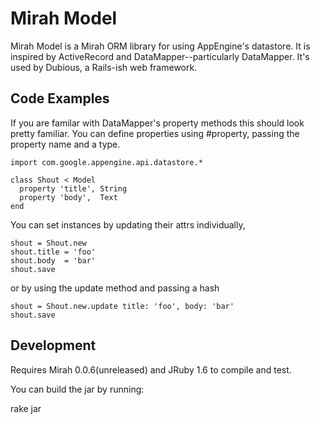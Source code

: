 Mirah Model
================

Mirah Model is a Mirah ORM library for using AppEngine's datastore. It is inspired by ActiveRecord and DataMapper--particularly DataMapper. It's used by Dubious, a Rails-ish web framework.

Code Examples
------

If you are familar with DataMapper's property methods this should look pretty familiar. You can define properties using #property, passing the property name and a type.

    import com.google.appengine.api.datastore.* 

    class Shout < Model
      property 'title', String
      property 'body',  Text
    end

You can set instances by updating their attrs individually,

    shout = Shout.new
    shout.title = 'foo'
    shout.body  = 'bar'
    shout.save

or by using the update method and passing a hash

    shout = Shout.new.update title: 'foo', body: 'bar'
    shout.save

Development
------------
Requires Mirah 0.0.6(unreleased) and JRuby 1.6 to compile and test.

You can build the jar by running:

   rake jar